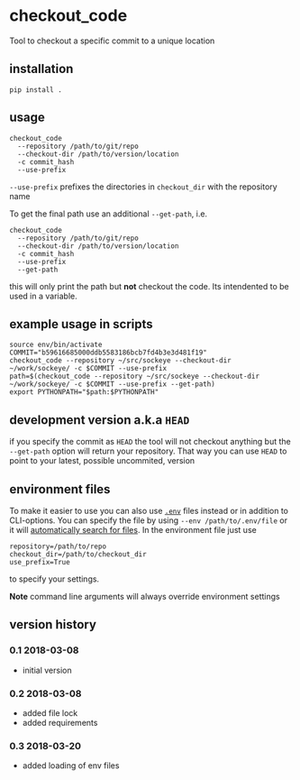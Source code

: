 # checkout_code
Tool to checkout a specific commit to a unique location

## installation

```
pip install .
```

## usage

```
checkout_code 
  --repository /path/to/git/repo
  --checkout-dir /path/to/version/location 
  -c commit_hash 
  --use-prefix
```

`--use-prefix` prefixes the directories in `checkout_dir` with the repository name

To get the final path use an additional `--get-path`, i.e.

```
checkout_code 
  --repository /path/to/git/repo
  --checkout-dir /path/to/version/location 
  -c commit_hash 
  --use-prefix
  --get-path
```
this will only print the path but **not** checkout the code. Its intendented to be used in a variable.


## example usage in scripts


```
source env/bin/activate
COMMIT="b59616685000ddb5583186bcb7fd4b3e3d481f19"
checkout_code --repository ~/src/sockeye --checkout-dir ~/work/sockeye/ -c $COMMIT --use-prefix
path=$(checkout_code --repository ~/src/sockeye --checkout-dir ~/work/sockeye/ -c $COMMIT --use-prefix --get-path)
export PYTHONPATH="$path:$PYTHONPATH"
```

## development version a.k.a `HEAD`

if you specify the commit as `HEAD` the tool will not checkout anything but the `--get-path` option will return your repository. That way you can use `HEAD` to point to your latest, possible uncommited, version

## environment files

To make it easier to use you can also use [`.env`](https://github.com/theskumar/python-dotenv) files instead or in addition to CLI-options. You can specify the file by using `--env /path/to/.env/file` or it will [automatically search for files](https://github.com/theskumar/python-dotenv#getting-started). In the environment file just use
```
repository=/path/to/repo
checkout_dir=/path/to/checkout_dir
use_prefix=True
```
to specify your settings. 

**Note** command line arguments will always override environment settings


## version history

### 0.1 2018-03-08

* initial version

### 0.2 2018-03-08

* added file lock
* added requirements

### 0.3 2018-03-20

* added loading of env files
